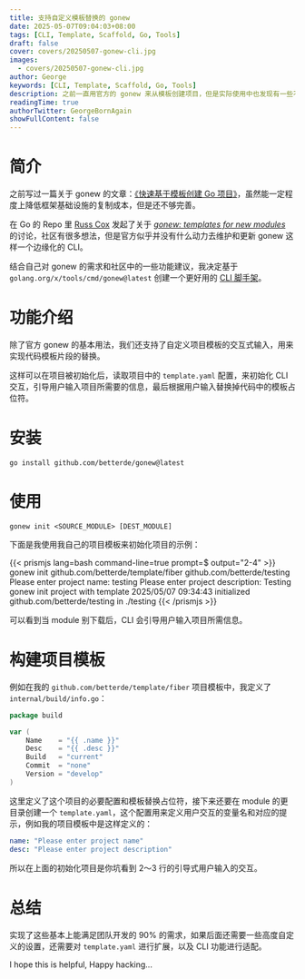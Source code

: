 ```yaml
---
title: 支持自定义模板替换的 gonew
date: 2025-05-07T09:04:03+08:00
tags: [CLI, Template, Scaffold, Go, Tools]
draft: false
cover: covers/20250507-gonew-cli.jpg
images:
  - covers/20250507-gonew-cli.jpg
author: George
keywords: [CLI, Template, Scaffold, Go, Tools]
description: 之前一直用官方的 gonew 来从模板创建项目，但是实际使用中也发现有一些不方便的地方，例如每个项目中的一些需要个性化配置的内容，每次都要手动替换。
readingTime: true
authorTwitter: GeorgeBornAgain
showFullContent: false
---
```


# 简介

之前写过一篇关于 gonew 的文章：[《快速基于模板创建 Go 项目》](/technology/20231129.html)，虽然能一定程度上降低框架基础设施的复制成本，但是还不够完善。

在 Go 的 Repo 里 [Russ Cox](https://github.com/rsc) 发起了关于 [*gonew: templates for new modules*](https://github.com/golang/go/discussions/61669) 的讨论，社区有很多想法，但是官方似乎并没有什么动力去维护和更新 gonew 这样一个边缘化的 CLI。

结合自己对 gonew 的需求和社区中的一些功能建议，我决定基于 `golang.org/x/tools/cmd/gonew@latest` 创建一个更好用的 [CLI 脚手架](https://github.com/betterde/gonew)。

# 功能介绍

除了官方 gonew 的基本用法，我们还支持了自定义项目模板的交互式输入，用来实现代码模板片段的替换。

这样可以在项目被初始化后，读取项目中的 `template.yaml` 配置，来初始化 CLI 交互，引导用户输入项目所需要的信息，最后根据用户输入替换掉代码中的模板占位符。


# 安装

```shell
go install github.com/betterde/gonew@latest
```

# 使用

```shell
gonew init <SOURCE_MODULE> [DEST_MODULE]
````

下面是我使用我自己的项目模板来初始化项目的示例：

{{< prismjs lang=bash command-line=true prompt=$ output="2-4" >}}
gonew init github.com/betterde/template/fiber github.com/betterde/testing
Please enter project name: testing
Please enter project description: Testing gonew init project with template
2025/05/07 09:34:43 initialized github.com/betterde/testing in ./testing
{{< /prismjs >}}

可以看到当 module 别下载后，CLI 会引导用户输入项目所需信息。

# 构建项目模板

例如在我的 `github.com/betterde/template/fiber` 项目模板中，我定义了 `internal/build/info.go`：

```go
package build

var (
	Name    = "{{ .name }}"
	Desc    = "{{ .desc }}"
	Build   = "current"
	Commit  = "none"
	Version = "develop"
)
```

这里定义了这个项目的必要配置和模板替换占位符，接下来还要在 module 的更目录创建一个 `template.yaml`，这个配置用来定义用户交互的变量名和对应的提示，例如我的项目模板中是这样定义的：

```yaml
name: "Please enter project name"
desc: "Please enter project description"
```

所以在上面的初始化项目是你坑看到 2～3 行的引导式用户输入的交互。

# 总结

实现了这些基本上能满足团队开发的 90% 的需求，如果后面还需要一些高度自定义的设置，还需要对 `template.yaml` 进行扩展，以及 CLI 功能进行适配。

I hope this is helpful, Happy hacking...